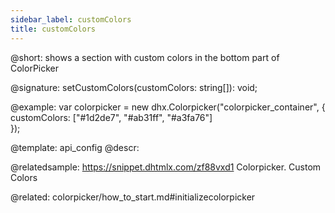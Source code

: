 ```yaml
---
sidebar_label: customColors
title: customColors
---          
```


@short: shows a section with custom colors in the bottom part of ColorPicker

@signature: setCustomColors(customColors: string[]): void;

@example: 
var colorpicker = new dhx.Colorpicker("colorpicker_container", {
	customColors: ["#1d2de7", "#ab31ff", "#a3fa76"]					
});

@template:	api_config
@descr: 

@relatedsample: https://snippet.dhtmlx.com/zf88vxd1	Colorpicker. Custom Colors

@related: colorpicker/how_to_start.md#initializecolorpicker
